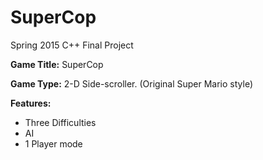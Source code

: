 # SuperCop
Spring 2015 C++ Final Project

<b>Game Title:</b> SuperCop

<b>Game Type:</b> 2-D Side-scroller. (Original Super Mario style)

<b>Features:</b>
<ul>
<li>Three Difficulties</li>
<li>AI</li>
<li>1 Player mode</li>
</ul>
